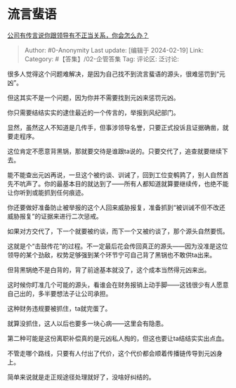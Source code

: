 # 流言蜚语
[公司有传言说你跟领导有不正当关系，你会怎么办？](https://www.zhihu.com/question/644565660/answer/3400501205)

> Author: #0-Anonymity
> Last update: [编辑于 2024-02-19]
> Link:
> Category: #【答集】/02-企管答集
> Tag:
> 评论区:
> 泛讨论:

很多人觉得这个问题难解决，是因为自己找不到流言蜚语的源头，很难惩罚到“元凶”。

但这其实不是一个问题，因为你并不需要找到元凶来惩罚元凶。

你只需要结结实实的逮住最近的一个传言的，举报到风纪部门。

显然，虽然这人不知道是几传手，但事涉领导名誉，只要正式投诉且证据确凿，就要走程序。

这位肯定不愿意背黑锅，那就要交待是谁跟ta说的。只要交代了，追查就要继续下去。

能不能查出元凶再说，一旦这个被约谈、训诫了，回到工位变鹌鹑了，别人自然首先不吭声了。你的最基本目的就达到了——所有人都知道就算要继续传，也绝不能让你听到或能抓到任何痕迹。

你还要做好准备防止被举报的这个人回来威胁报复，准备抓到“被训诫不但不改还威胁报复”的证据来进行二次惩戒。

如果对方交代了，下一个就要被约谈，而下一个又被约谈了，那个源头自然要慌。

这就是个“击鼓传花”的过程。不一定最后花会传回真正的源头——因为没准是这位领导的某个劲敌，权势足够强到某个环节宁可自己背了黑锅也不敢供ta出来。

但背黑锅绝不是白背的，背了前途基本就没了，这个成本当然得元凶来出。

这时候你盯准几个可能的源头，看谁会在财务报销上动手脚——这钱很少有人愿意自己出的，多半要想法子让公司承担。

这种财务违规要被抓住，ta就完蛋了。

就算没抓住，这人以后也要多一块心病——这里会有隐患。

第二种可能是这份离职补偿真的是元凶私人掏的，但这也要让ta结结实实出点血。

不管走哪个路线，只要有人付出了代价，这个代价都会顺着传播链传导到元凶身上。

简单来说就是走正规途径处理就好了，没啥好纠结的。

